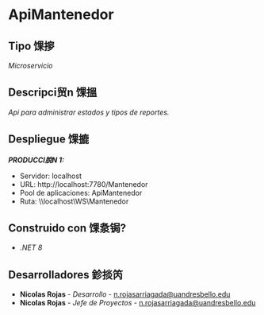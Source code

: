 # ApiMantenedor


## Tipo 馃摉

_Microservicio_


## Descripci贸n 馃搵

_Api para administrar estados y tipos de reportes._


## Despliegue 馃摝



***PRODUCCI脫N 1:*** 
* Servidor: localhost
* URL: http://localhost:7780/Mantenedor
* Pool de aplicaciones: ApiMantenedor
* Ruta: \\\localhost\WS\Mantenedor


## Construido con 馃洜锔?

* _.NET 8_


## Desarrolladores 鉁掞笍

* **Nicolas Rojas** - *Desarrollo* - <n.rojasarriagada@uandresbello.edu>
* **Nicolas Rojas** - *Jefe de Proyectos* - <n.rojasarriagada@uandresbello.edu>
